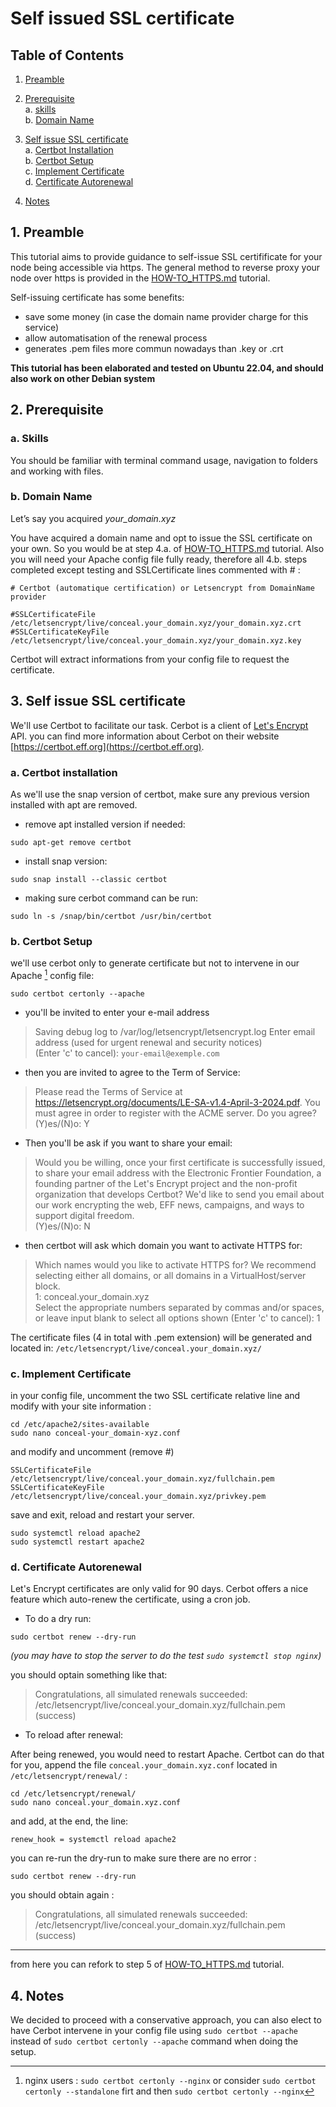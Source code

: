 # Self issued SSL certificate

## Table of Contents

1. [Preamble](#1-preamble)

2. [Prerequisite](#2-prerequisite)  
a. [skills](#a-skills)  
b. [Domain Name](#b-domain-name)  

3. [Self issue SSL certificate](#3-self-issue-ssl-certificate)  
a. [Certbot Installation](#a-certbot-installation)  
b. [Certbot Setup](#b-certbot-setup)  
c. [Implement Certificate](#c-implement-certificate)  
d. [Certificate Autorenewal](#d-certificate-autorenewal)
4. [Notes](#4-notes)


  

## 1. Preamble

This tutorial aims to provide guidance to self-issue SSL certifificate for your node being accessible via https. The general method to reverse proxy your node over https is provided in the [HOW-TO_HTTPS.md](./HOW-TO_HTTPS.md) tutorial.  

Self-issuing certificate has some benefits:  
* save some money (in case the domain name provider charge for this service)
* allow automatisation of the renewal process 
* generates .pem files more commun nowadays than .key or .crt

**This tutorial has been elaborated and tested on Ubuntu 22.04, and should also work on other Debian system**

## 2. Prerequisite

### a. Skills  
You should be familiar with terminal command usage, navigation to folders and working with files.

### b. Domain Name  
Let’s say you acquired *your_domain.xyz*  

You have acquired a domain name and opt to issue the SSL certificate on your own. So you would be at step 4.a. of [HOW-TO_HTTPS.md](./HOW-TO_HTTPS.md) tutorial.
Also you will need your Apache config file fully ready, therefore all 4.b. steps completed except testing and SSLCertificate lines commented with # :
```
# Certbot (automatique certification) or Letsencrypt from DomainName provider

#SSLCertificateFile /etc/letsencrypt/live/conceal.your_domain.xyz/your_domain.xyz.crt
#SSLCertificateKeyFile /etc/letsencrypt/live/conceal.your_domain.xyz/your_domain.xyz.key

```  

Certbot will extract informations from your config file to request the certificate.  



  
## 3. Self issue SSL certificate

We'll use Certbot to facilitate our task. Cerbot is a client of [Let's Encrypt](https://letsencrypt.org/) API. you can find more information about Cerbot on their website [https://certbot.eff.org](https://certbot.eff.org). 
  
### a. Certbot installation
 

As we'll use the snap version of certbot, make sure any previous version installed with apt are removed.
* remove apt installed version if needed:
```
sudo apt-get remove certbot
```
* install snap version:
```
sudo snap install --classic certbot
```
* making sure cerbot command can be run:
```
sudo ln -s /snap/bin/certbot /usr/bin/certbot
```

### b. Certbot Setup
we'll use cerbot only to generate certificate but not to  intervene in our Apache [^1] config file:  
[^1]: nginx users : `sudo certbot certonly --nginx` or consider `sudo certbot certonly --standalone` firt and then `sudo certbot certonly --nginx`
```
sudo certbot certonly --apache  
```
* you'll be invited to enter your e-mail address

>Saving debug log to /var/log/letsencrypt/letsencrypt.log
Enter email address (used for urgent renewal and security notices)  
(Enter 'c' to cancel): `your-email@exemple.com`

* then you are invited to agree to the Term of Service:  

> Please read the Terms of Service at
https://letsencrypt.org/documents/LE-SA-v1.4-April-3-2024.pdf. You must agree in
order to register with the ACME server. Do you agree?  
(Y)es/(N)o: Y

* Then you'll be ask if you want to share your email:
> Would you be willing, once your first certificate is successfully issued, to
share your email address with the Electronic Frontier Foundation, a founding
partner of the Let's Encrypt project and the non-profit organization that
develops Certbot? We'd like to send you email about our work encrypting the web,
EFF news, campaigns, and ways to support digital freedom.  
(Y)es/(N)o: N

* then certbot will ask which domain you want to activate HTTPS for:
> Which names would you like to activate HTTPS for?
We recommend selecting either all domains, or all domains in a VirtualHost/server block.  
1: conceal.your_domain.xyz  
Select the appropriate numbers separated by commas and/or spaces, or leave input
blank to select all options shown (Enter 'c' to cancel): 1  


The certificate files (4 in total with .pem extension) will be generated and located in:
`/etc/letsencrypt/live/conceal.your_domain.xyz/`

### c. Implement Certificate
in your config file, uncomment the two SSL certificate relative line and modify with your site information :
```
cd /etc/apache2/sites-available
sudo nano conceal-your_domain-xyz.conf
```
and modify and uncomment (remove #)
```
SSLCertificateFile /etc/letsencrypt/live/conceal.your_domain.xyz/fullchain.pem
SSLCertificateKeyFile /etc/letsencrypt/live/conceal.your_domain.xyz/privkey.pem
```
save and exit, reload and restart your server.
 ```
sudo systemctl reload apache2
sudo systemctl restart apache2
 ```


### d. Certificate Autorenewal
Let's Encrypt certificates are only valid for 90 days. Cerbot offers a nice feature which auto-renew the certificate, using a cron job.
* To do a dry run:
```
sudo certbot renew --dry-run
```
*(you may have to stop the server to do the test `sudo systemctl stop nginx`)*  

you should optain something like that:
>Congratulations, all simulated renewals succeeded: 
  /etc/letsencrypt/live/conceal.your_domain.xyz/fullchain.pem (success)  
  
* To reload after renewal:  

After being renewed, you would need to restart Apache. Certbot can do that for you, append the file `conceal.your_domain.xyz.conf` located in `/etc/letsencrypt/renewal/` :
```
cd /etc/letsencrypt/renewal/
sudo nano conceal.your_domain.xyz.conf
```
and add, at the end, the line:  
```
renew_hook = systemctl reload apache2
```
you can re-run the dry-run to make sure there are no error :
```
sudo certbot renew --dry-run
```

you should obtain again :

> Congratulations, all simulated renewals succeeded: 
  /etc/letsencrypt/live/conceal.your_domain.xyz/fullchain.pem (success)  

  
---
  
from here you can refork to step 5 of [HOW-TO_HTTPS.md](./HOW-TO_HTTPS.md) tutorial.  

## 4. Notes
 We decided to proceed with a conservative approach, you can also elect to have Cerbot intervene in your config file using `sudo certbot --apache` instead of `sudo certbot certonly --apache` command when doing the setup.